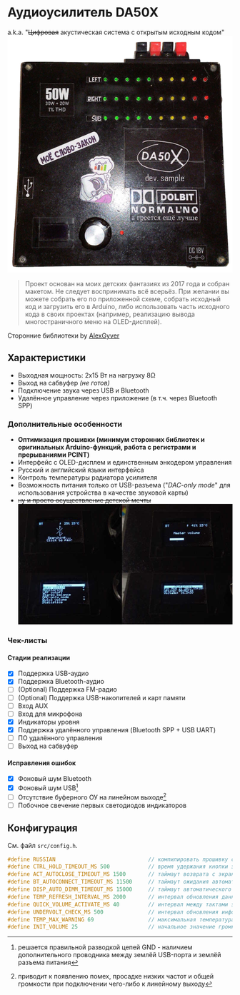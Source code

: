 # Аудиоусилитель DA50X
a.k.a. "~~Цифровая~~ акустическая система с открытым исходным кодом"
![Внешний вид DA50X](photos/da50x_front.png)
> Проект основан на моих детских фантазиях из 2017 года и собран макетом. Не следует воспринимать всё всерьёз. При желании вы можете собрать его по приложенной схеме, собрать исходный код и загрузить его в Arduino, либо использовать часть исходного кода в своих проектах (например, реализацию вывода многостраничного меню на OLED-дисплей).

Сторонние библиотеки by [AlexGyver](https://github.com/GyverLibs)

## Характеристики
- Выходная мощность: 2x15 Вт на нагрузку 8Ω
- Выход на сабвуфер *(не готов)*
- Подключение звука через USB и Bluetooth
- Удалённое управление через приложение (в т.ч. через Bluetooth SPP)

### Дополнительные особенности
- **Оптимизация прошивки (минимум сторонних библиотек и оригинальных Arduino-функций, работа с регистрами и прерываниями PCINT)**
- Интерфейс с OLED-дисплем и единственным энкодером управления
- Русский и английский языки интерфейса
- Контроль температуры радиатора усилителя
- Возможность питания только от USB-разъема ("*DAC-only mode*" для использования устройства в качестве звуковой карты)
- ~~ну и просто осуществление детской мечты~~
![Дисплей DA50X](photos/da50x%20screen.jpg)

### Чек-листы
#### Стадии реализации
- [X] Поддержка USB-аудио
- [X] Поддержка Bluetooth-аудио
- [ ] \(Optional) Поддержка FM-радио
- [ ] \(Optional) Поддержка USB-накопителей и карт памяти
- [ ] Вход AUX
- [ ] Вход для микрофона
- [X] Индикаторы уровня
- [X] Поддержка удалённого управления (Bluetooth SPP + USB UART)
- [ ] ПО удалённого управления
- [ ] Выход на сабвуфер

#### Исправления ошибок
- [X] Фоновый шум Bluetooth
- [X] Фоновый шум USB[^1]
- [ ] Отсутствие буферного ОУ на линейном выходе[^2]
- [ ] Побочное свечение первых светодиодов индикаторов

## Конфигурация
См. файл `src/config.h`.
```cpp
#define RUSSIAN                             // компилировать прошивку с русским языком интерфейса
#define CTRL_HOLD_TIMEOUT_MS 500            // время удержания кнопки энкодера перед срабатыванием триггера удержания
#define ACT_AUTOCLOSE_TIMEOUT_MS 1500       // таймаут возврата с экрана действия на главный экран (например, после изменения громкости)
#define BT_AUTOCONNECT_TIMEOUT_MS 11500     // таймаут ожидания автоматического подключения спаренного с DA50X устройства Bluetooth
#define DISP_AUTO_DIMM_TIMEOUT_MS 15000     // таймаут автоматического снижения яркости дисплея
#define TEMP_REFRESH_INTERVAL_MS 2000       // интервал обновления данных с датчика температуры
#define QUICK_VOLUME_ACTIVATE_MS 40         // интервал между тактами энкодера, при котором сработает "быстрая регулировка громкости"
#define UNDERVOLT_CHECK_MS 500              // интервал обновления информации о наличии проблем с питанием
#define TEMP_MAX_WARNING 69                 // максимальная температура перед предупреждением о перегреве
#define INIT_VOLUME 25                      // начальное значение громкости при запуске
```

[^1]: решается правильной разводкой цепей GND - наличием дополнительного проводника между землёй USB-порта и землёй разъема питания
[^2]: приводит к появлению помех, просадке низких частот и общей громкости при подключении чего-либо к линейному выходу